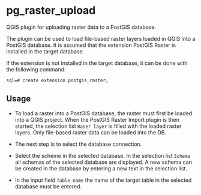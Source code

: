 # pg_raster_upload
QGIS plugin for uploading raster data to a PostGIS database. 

The plugin can be used to load file-based raster layers loaded in QGIS into a PostGIS database. 
It is assumed that the extension PostGIS Raster is installed in the target database.

If the extension is not installed in the target database, it can be done with the following command:

```
sql=# create extension postgis_raster;
```

## Usage

  * To load a raster into a PostGIS database, the raster must first be loaded into a QGIS project. When the PostGIS Raster Import plugin is then started, the selection list `Raser layer` is filled with the loaded raster layers. Only file-based raster data can be loaded into the DB.

  * The next step is to select the database connection.

  * Select the scheme in the selected database. In the selection list `Schema` all schemas of the selected database are displayed. A new schema can be created in the database by entering a new text in the selection list.

  * In the input field `Table name` the name of the target table in the selected database must be entered.

